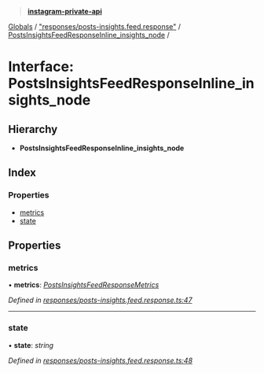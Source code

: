 > **[instagram-private-api](../README.md)**

[Globals](../README.md) / ["responses/posts-insights.feed.response"](../modules/_responses_posts_insights_feed_response_.md) / [PostsInsightsFeedResponseInline_insights_node](_responses_posts_insights_feed_response_.postsinsightsfeedresponseinline_insights_node.md) /

# Interface: PostsInsightsFeedResponseInline_insights_node

## Hierarchy

* **PostsInsightsFeedResponseInline_insights_node**

## Index

### Properties

* [metrics](_responses_posts_insights_feed_response_.postsinsightsfeedresponseinline_insights_node.md#metrics)
* [state](_responses_posts_insights_feed_response_.postsinsightsfeedresponseinline_insights_node.md#state)

## Properties

###  metrics

• **metrics**: *[PostsInsightsFeedResponseMetrics](_responses_posts_insights_feed_response_.postsinsightsfeedresponsemetrics.md)*

*Defined in [responses/posts-insights.feed.response.ts:47](https://github.com/dilame/instagram-private-api/blob/3e16058/src/responses/posts-insights.feed.response.ts#L47)*

___

###  state

• **state**: *string*

*Defined in [responses/posts-insights.feed.response.ts:48](https://github.com/dilame/instagram-private-api/blob/3e16058/src/responses/posts-insights.feed.response.ts#L48)*